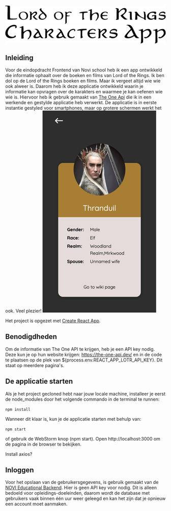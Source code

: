 ![title](src/assets/title.png)
![LordoftheRings](src/assets/LOTR.png)

## Inleiding
Voor de eindopdracht Frontend van Novi school heb ik een app ontwikkeld die informatie ophaalt over de boeken en films van Lord of the Rings. Ik ben dol op de Lord of the Rings boeken en films. Maar ik vergeet altijd wie wie ook alweer is. Daarom heb ik deze applicatie ontwikkeld waarin je informatie kan opvragen over de karakters en waarmee je kan oefenen wie wie is. Hiervoor heb ik gebruik gemaakt van [The One Api](https://the-one-api.dev/) die ik in een werkende en gestylde applicatie heb verwerkt.
De applicatie is in eerste instantie gestyled voor smartphones, maar op grotere schermen werkt het ook. Veel plezier!
![Eindresultaat](src/assets/screenshot.png)

Het project is opgezet met [Create React App](https://github.com/facebook/create-react-app).

## Benodigdheden
Om de informatie van The One API te krijgen, heb je een API key nodig. Deze kun je op hun website krijgen: https://the-one-api.dev/ en in de code te plaatsen op de plek van ${process.env.REACT_APP_LOTR_API_KEY}. Dit staat op meerdere pagina's.

## De applicatie starten
Als je het project gecloned hebt naar jouw locale machine, installeer je eerst de node_modules door het volgende commando in de terminal te runnen:

`npm install`

Wanneer dit klaar is, kun je de applicatie starten met behulp van:

`npm start`

of gebruik de WebStorm knop (npm start). Open http://localhost:3000 om de pagina in de browser te bekijken.

Install axios?

## Inloggen

Voor het opslaan van de gebruikersgegevens, is gebruik gemaakt van de [NOVI Educational Backend](https://github.com/hogeschoolnovi/novi-educational-backend-documentation/blob/main/README.md#0-test). Hier is geen API key voor nodig. 
Dit is alleen bedoeld voor opleidings-doeleinden, daarom wordt de database met gebruikers vaak binnen één uur weer geleegd en kan het zijn dat je opnieuw een account moet aanmaken.



